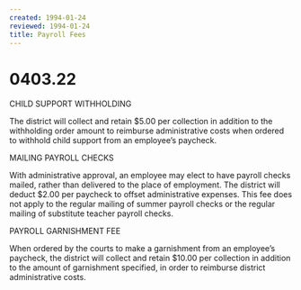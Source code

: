 ```yaml
---
created: 1994-01-24
reviewed: 1994-01-24
title: Payroll Fees
---
```


# 0403.22 

CHILD SUPPORT WITHHOLDING

The district will collect and retain $5.00 per collection in addition to the withholding order amount to reimburse
administrative costs when ordered to withhold child support from an employee’s paycheck.

MAILING PAYROLL CHECKS

With administrative approval, an employee may elect to have payroll checks mailed, rather than delivered to the
place of employment. The district will deduct $2.00 per paycheck to offset administrative expenses. This fee does
not apply to the regular mailing of summer payroll checks or the regular mailing of substitute teacher payroll checks.

PAYROLL GARNISHMENT FEE

When ordered by the courts to make a garnishment from an employee’s paycheck, the district will collect and retain
$10.00 per collection in addition to the amount of garnishment specified, in order to reimburse district administrative
costs.
